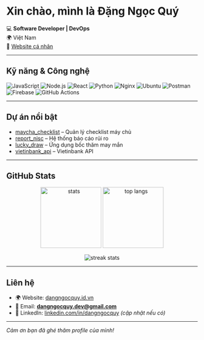 # Xin chào, mình là Đặng Ngọc Quý  

💻 **Software Developer | DevOps**  
🌍 Việt Nam  
🔗 [Website cá nhân](http://dangngocquy.id.vn)  

---

## Kỹ năng & Công nghệ

![JavaScript](https://img.shields.io/badge/-JavaScript-F7DF1E?style=flat&logo=javascript&logoColor=000)
![Node.js](https://img.shields.io/badge/-Node.js-339933?style=flat&logo=node.js&logoColor=fff)
![React](https://img.shields.io/badge/-React-61DAFB?style=flat&logo=react&logoColor=000)
![Python](https://img.shields.io/badge/-Python-3776AB?style=flat&logo=python&logoColor=fff)
![Nginx](https://img.shields.io/badge/-Nginx-009639?style=flat&logo=nginx&logoColor=fff)
![Ubuntu](https://img.shields.io/badge/-Ubuntu-E95420?style=flat&logo=ubuntu&logoColor=fff)
![Postman](https://img.shields.io/badge/-Postman-FF6C37?style=flat&logo=postman&logoColor=fff)
![Firebase](https://img.shields.io/badge/-Firebase-FFCA28?style=flat&logo=firebase&logoColor=000)
![GitHub Actions](https://img.shields.io/badge/-GitHub%20Actions-2088FF?style=flat&logo=github-actions&logoColor=fff)

---

## Dự án nổi bật

- [maycha_checklist](https://github.com/dangngocquy/maych_checklist) – Quản lý checklist máy chủ
- [report_nisc](https://github.com/dangngocquy/report_risc) – Hệ thống báo cáo rủi ro
- [lucky_draw](https://github.com/dangngocquy/lucky_draw) – Ứng dụng bốc thăm may mắn
- [vietinbank_api](https://github.com/dangngocquy/vietinbank_api) – Vietinbank API

---

## GitHub Stats

<p align="center">
  <img src="https://github-readme-stats.vercel.app/api?username=dangngocquy&show_icons=true&theme=tokyonight" alt="stats" height="160"/>
  <img src="https://github-readme-stats.vercel.app/api/top-langs/?username=dangngocquy&layout=compact&theme=tokyonight" alt="top langs" height="160"/>
</p>

<p align="center">
  <img src="https://streak-stats.demolab.com?user=dangngocquy&theme=tokyonight&border_radius=10" alt="streak stats"/>
</p>

---

## Liên hệ

- 🌍 Website: [dangngocquy.id.vn](http://dangngocquy.id.vn)  
- 📧 Email: **dangngocquy.dev@gmail.com**  
- 💼 LinkedIn: [linkedin.com/in/dangngocquy](https://linkedin.com) *(cập nhật nếu có)*  

---
*Cảm ơn bạn đã ghé thăm profile của mình!*
